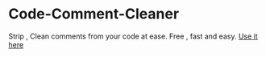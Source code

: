 # Code-Comment-Cleaner
Strip , Clean comments from your code at ease.
Free , fast and easy. 
[Use it here](https://saif71.com/products/comments_cleaner/index.html)
